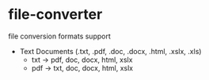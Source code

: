 # file-converter

file conversion formats support
- Text Documents (.txt, .pdf, .doc, .docx, .html, .xslx, .xls)
  - txt -> pdf, doc, docx, html, xslx
  - pdf -> txt, doc, docx, html, xslx